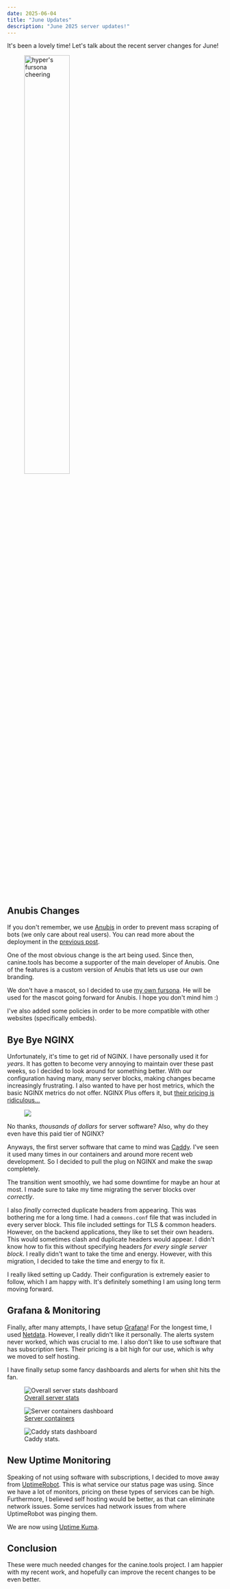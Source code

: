 ```yaml
---
date: 2025-06-04
title: "June Updates"
description: "June 2025 server updates!"
---
```

It's been a lovely time! Let's talk about the recent server changes for June!
<!-- more -->

<figure markdown="span">
  <img alt="hyper's fursona cheering" src="{{ config.site_url }}assets/images/blog/17/8.png" width="50%">
</figure>

## Anubis Changes
If you don't remember, we use [Anubis](https://anubis.techaro.lol/) in order to prevent mass scraping of bots (we only care about real users). You can read more about the deployment in the [previous post](https://canine.tools/blog/2025/04/27/anubis-report-1/).

One of the most obvious change is the art being used. Since then, canine.tools has become a supporter of the main developer of Anubis. One of the features is a custom version of Anubis that lets us use our own branding.

We don't have a mascot, so I decided to use [my own fursona](https://hyper.lol/fursona). He will be used for the mascot going forward for Anubis. I hope you don't mind him :)

I've also added some policies in order to be more compatible with other websites (specifically embeds).

## Bye Bye NGINX
Unfortunately, it's time to get rid of NGINX. I have personally used it for *years*. It has gotten to become very annoying to maintain over these past weeks, so I decided to look around for something better. With our configuration having many, many server blocks, making changes became increasingly frustrating. I also wanted to have per host metrics, which the basic NGINX metrics do not offer. NGINX Plus offers it, but [their pricing is ridiculous...](https://redlib.canine.tools/r/devops/comments/r2hn6k/wtf_is_up_with_nginx_plus/)

<figure markdown="span">
  <img src="{{ config.site_url }}assets/images/blog/17/comment.png">
</figure>

No thanks, *thousands of dollars* for server software? Also, why do they even have this paid tier of NGINX?

Anyways, the first server software that came to mind was [Caddy](https://caddyserver.com/). I've seen it used many times in our containers and around more recent web development. So I decided to pull the plug on NGINX and make the swap completely.

The transition went smoothly, we had some downtime for maybe an hour at most. I made sure to take my time migrating the server blocks over *correctly*.

I also *finally* corrected duplicate headers from appearing. This was bothering me for a long time. I had a `commons.conf` file that was included in every server block. This file included settings for TLS & common headers. However, on the backend applications, they like to set their own headers. This would sometimes clash and duplicate headers would appear. I didn't know how to fix this without specifying headers *for every single server block*. I really didn't want to take the time and energy. However, with this migration, I decided to take the time and energy to fix it.

I really liked setting up Caddy. Their configuration is extremely easier to follow, which I am happy with. It's definitely something I am using long term moving forward.

## Grafana & Monitoring
Finally, after many attempts, I have setup [Grafana](https://grafana.com/)! For the longest time, I used [Netdata](https://www.netdata.cloud/). However, I really didn't like it personally. The alerts system never worked, which was crucial to me. I also don't like to use software that has subscription tiers. Their pricing is a bit high for our use, which is why we moved to self hosting.

I have finally setup some fancy dashboards and alerts for when shit hits the fan.
<figure markdown="span">
  <img alt="Overall server stats dashboard" src="{{ config.site_url }}assets/images/blog/17/grafana.png">
  <figcaption><a href="https://grafana.com/grafana/dashboards/1860-node-exporter-full/">Overall server stats</a></figcaption>
</figure>
<figure markdown="span">
  <img alt="Server containers dashboard" src="{{ config.site_url }}assets/images/blog/17/grafana2.png">
  <figcaption><a href="https://grafana.com/grafana/dashboards/14282-cadvisor-exporter/">Server containers</a></figcaption>
</figure>
<figure markdown="span">
  <img alt="Caddy stats dashboard" src="{{ config.site_url }}assets/images/blog/17/grafana3.png">
  <figcaption>Caddy stats.</figcaption>
</figure>


## New Uptime Monitoring
Speaking of not using software with subscriptions, I decided to move away from [UptimeRobot](https://uptimerobot.com/). This is what service our status page was using. Since we have a lot of monitors, pricing on these types of services can be high. Furthermore, I believed self hosting would be better, as that can eliminate network issues. Some services had network issues from where UptimeRobot was pinging them.

We are now using [Uptime Kuma](https://uptimekuma.org/).

## Conclusion
These were much needed changes for the canine.tools project. I am happier with my recent work, and hopefully can improve the recent changes to be even better.